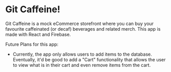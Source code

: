 # Git Caffeine!

Git Caffeine is a mock eCommerce storefront where you can buy your favourite caffeinated (or decaf) beverages and related merch. This app is made with React and Firebase. 

Future Plans for this app:
- Currently, the app only allows users to add items to the database. Eventually, it'd be good to add a "Cart" functionality that allows the user to view what is in their cart and even remove items from the cart.
